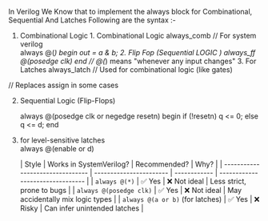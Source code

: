In Verilog We Know that to implement the always block for Combinational, Sequential And Latches Following are the syntax :-


1. Combinational Logic                                                        1. Combinational Logic
                                                                                 always_comb  // For system verilog                           
always @(*) begin
  out = a & b;                                                                2. Flip Fop (Sequential LOGIC )
                                                                                 always_ff @(posedge clk)
end
// @(*) means "whenever any input changes"                                    3. For Latches
                                                                                    always_latch
// Used for combinational logic (like gates)

// Replaces assign in some cases


2. Sequential Logic (Flip-Flops)

   always @(posedge clk or negedge resetn) begin
  if (!resetn)
    q <= 0;
  else
    q <= d;
end


3. for level-sensitive latches   
   always @(enable or d)



   | Style                            | Works in SystemVerilog? | Recommended? | Why?                             |
| -------------------------------- | ----------------------- | ------------ | -------------------------------- |
| `always @(*)`                    | ✅ Yes                   | ❌ Not ideal  | Less strict, prone to bugs       |
| `always @(posedge clk)`          | ✅ Yes                   | ❌ Not ideal  | May accidentally mix logic types |
| `always @(a or b)` (for latches) | ✅ Yes                   | ❌ Risky      | Can infer unintended latches     |



      
